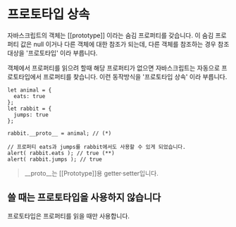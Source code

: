 # 프로토타입 상속

자바스크립트의 객체는 [[prototype]] 이라는 숨김 프로퍼티를 갖습니다. 이 숨김 프로퍼티 값은 null 이거나 다른 객체에 대한 참조가 되는데, 다른 객체를 참조하는 경우 참조 대상을
'프로토타입' 이라 부릅니다.

객체에서 프로퍼티를 읽으려 할때 해당 프로퍼티가 없으면 자바스크립트는 자동으로 프로토타입에서 프로퍼티를 찾습니다.
이런 동작방식을 '프로토타입 상속' 이라 부릅니다.

```
let animal = {
  eats: true
};
let rabbit = {
  jumps: true
};

rabbit.__proto__ = animal; // (*)

// 프로퍼티 eats과 jumps를 rabbit에서도 사용할 수 있게 되었습니다.
alert( rabbit.eats ); // true (**)
alert( rabbit.jumps ); // true
```
> __proto__는 [[Prototype]]용 getter·setter입니다.

## 쓸 때는 프로토타입을 사용하지 않습니다
프로토타입은 프로퍼티를 읽을 때만 사용합니다.
